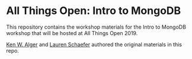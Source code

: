 # All Things Open: Intro to MongoDB

This repository contains the workshop materials for the Intro to MongoDB workshop that will be hosted at All Things Open 2019.

[Ken W. Alger](https://github.com/kenwalger) and [Lauren Schaefer](https://github.com/ljhaywar) authored the original materials in this repo.  
